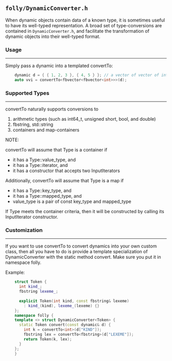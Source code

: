 `folly/DynamicConverter.h`
--------------------------

When dynamic objects contain data of a known type, it is sometimes
useful to have its well-typed representation. A broad set of
type-conversions are contained in `DynamicConverter.h`, and
facilitate the transformation of dynamic objects into their well-typed
format.

### Usage
***

Simply pass a dynamic into a templated convertTo:

```cpp
    dynamic d = { { 1, 2, 3 }, { 4, 5 } }; // a vector of vector of int
    auto vvi = convertTo<fbvector<fbvector<int>>>(d);
```

### Supported Types
***

convertTo naturally supports conversions to

1. arithmetic types (such as int64_t, unsigned short, bool, and double)
2. fbstring, std::string
3. containers and map-containers

NOTE:

convertTo<Type> will assume that Type is a container if
* it has a Type::value_type, and
* it has a Type::iterator, and
* it has a constructor that accepts two InputIterators

Additionally, convertTo<Type> will assume that Type is a map if
* it has a Type::key_type, and
* it has a Type::mapped_type, and
* value_type is a pair of const key_type and mapped_type

If Type meets the container criteria, then it will be constructed
by calling its InputIterator constructor.

### Customization
***

If you want to use convertTo to convert dynamics into your own custom
class, then all you have to do is provide a template specialization
of DynamicConverter with the static method convert. Make sure you put it
in namespace folly.

Example:

``` Cpp
    struct Token {
      int kind_;
      fbstring lexeme_;
      
      explicit Token(int kind, const fbstring& lexeme)
        : kind_(kind), lexeme_(lexeme) {}
    };
    namespace folly {
    template <> struct DynamicConverter<Token> {
      static Token convert(const dynamic& d) {
        int k = convertTo<int>(d["KIND"]);
        fbstring lex = convertTo<fbstring>(d["LEXEME"]);
        return Token(k, lex);
      }
    };
    }
```
